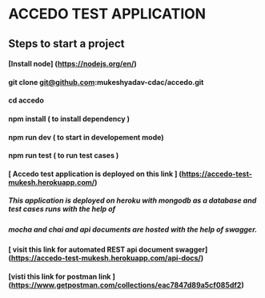 # ACCEDO TEST APPLICATION

## Steps to start a project

#### [Install node] (https://nodejs.org/en/)

#### git clone git@github.com:mukeshyadav-cdac/accedo.git

#### cd accedo

#### npm install ( to install dependency )

#### npm run dev ( to start in developement mode)

#### npm run test ( to run test cases )

#### [ Accedo test application is deployed on this link ] (https://accedo-test-mukesh.herokuapp.com/)
##### This application is deployed on heroku with mongodb as a database and test cases runs with the help of
##### mocha and chai and api documents are hosted with the help of swagger.

#### [ visit this link for automated REST api document swagger] (https://accedo-test-mukesh.herokuapp.com/api-docs/)

#### [visti this link for postman link ] (https://www.getpostman.com/collections/eac7847d89a5cf085df2)
